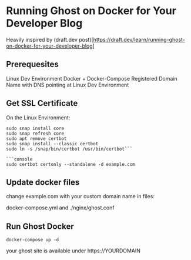# Running Ghost on Docker for Your Developer Blog
Heavily inspired by (draft.dev post)[https://draft.dev/learn/running-ghost-on-docker-for-your-developer-blog]


## Prerequesites
Linux Dev Environment
Docker + Docker-Compose
Registered Domain Name with DNS pointing at Linux Dev Environment


## Get SSL Certificate

On the Linux Environment:

```console
sudo snap install core
sudo snap refresh core
sudo apt remove certbot
sudo snap install --classic certbot
sudo ln -s /snap/bin/certbot /usr/bin/certbot```

```console
sudo certbot certonly --standalone -d example.com
```
## Update docker files
change example.com with your custom domain name in files:

docker-compose.yml and 
./nginx/ghost.conf

## Run Ghost Docker

```console
docker-compose up -d

```
your ghost site is available under https://YOURDOMAIN
